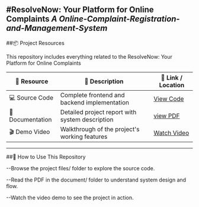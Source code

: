 #ResolveNow: Your Platform for Online Complaints
*A Online-Complaint-Registration-and-Management-System*
---

##📦 Project Resources

This repository includes everything related to the ResolveNow: Your Platform for Online Complaints

|🧩 Resource	|📝 Description |🔗 Link / Location|
|-------------|---------------|-------------------|
|💻 Source Code|	Complete frontend and backend implementation|	[View Code](<./Complaint-Registery/Project files/>)|
|📕 Documentation	|Detailed project report with system description|	[view PDF](./Documents)|
|🎬 Demo Video	|Walkthrough of the project's working features|	[Watch Video](./VideoDemo)|

-----


##📝 How to Use This Repository

--Browse the project files/ folder to explore the source code.

--Read the PDF in the document/ folder to understand system design and flow.

--Watch the video demo to see the project in action.
